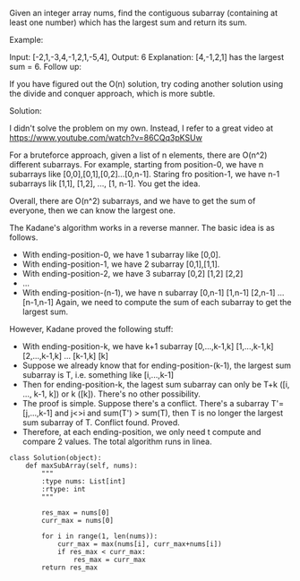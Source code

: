 Given an integer array nums, find the contiguous subarray (containing at least one number) which has the largest sum and return its sum.

Example:

Input: [-2,1,-3,4,-1,2,1,-5,4],
Output: 6
Explanation: [4,-1,2,1] has the largest sum = 6.
Follow up:

If you have figured out the O(n) solution, try coding another solution using the divide and conquer approach, which is more subtle.

Solution:

I didn't solve the problem on my own. Instead, I refer to a great video at <https://www.youtube.com/watch?v=86CQq3pKSUw>

For a bruteforce approach, given a list of n elements, there are O(n^2) different subarrays. For example, starting from position-0, we have n subarrays like [0,0],[0,1],[0,2]...[0,n-1]. Staring fro position-1, we have n-1 subarrays lik [1,1], [1,2], ..., [1, n-1]. You get the idea. <br>

Overall, there are O(n^2) subarrays, and we have to get the sum of everyone, then we can know the largest one.

The Kadane's algorithm works in a reverse manner. The basic idea is as follows. 
+ With ending-position-0, we have 1 subarray like [0,0]. 
+ With ending-position-1, we have 2 subarray [0,1],[1,1]. 
+ With ending-position-2, we have 3 subarray [0,2] [1,2] [2,2]
+ ...
+ With ending-position-(n-1), we have n subarray [0,n-1] [1,n-1] [2,n-1] ...  [n-1,n-1]
Again, we need to compute the sum of each subarray to get the largest sum.

However, Kadane proved the following stuff:
+ With ending-position-k, we have k+1 subarray [0,...,k-1,k] [1,...,k-1,k] [2,...,k-1,k] ... [k-1,k] [k]
+ Suppose we already know that for ending-position-(k-1), the largest sum subarray is T, i.e. something like [i,...,k-1]
+ Then for ending-position-k, the lagest sum subarray can only be T+k ([i, ..., k-1, k]) or k ([k]). There's no other possibility.
+ The proof is simple. Suppose there's a conflict. There's a subarray T'=[j,...,k-1] and j<>i and sum(T') > sum(T), then T is no longer the largest sum subarray of T. Conflict found. Proved.
+ Therefore, at each ending-position, we only need t compute and compare 2 values. The total algorithm runs in linea.

```
class Solution(object):
    def maxSubArray(self, nums):
        """
        :type nums: List[int]
        :rtype: int
        """
        
        res_max = nums[0]
        curr_max = nums[0]
        
        for i in range(1, len(nums)):
            curr_max = max(nums[i], curr_max+nums[i])
            if res_max < curr_max:
                res_max = curr_max
        return res_max
```






